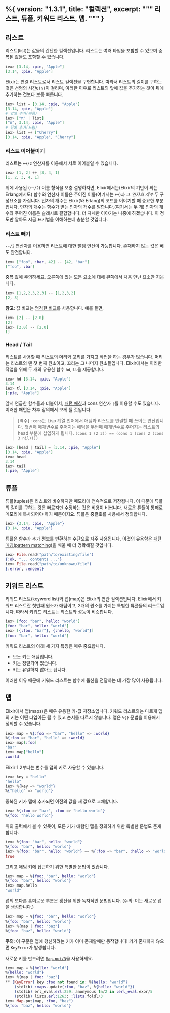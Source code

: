 %{
  version: "1.3.1",
  title: "컬렉션",
  excerpt: """
  리스트, 튜플, 키워드 리스트, 맵.
  """
}
---

## 리스트

리스트(list)는 값들의 간단한 컬렉션입니다. 리스트는 여러 타입을 포함할 수 있으며 중복된 값들도 포함할 수 있습니다.

```elixir
iex> [3.14, :pie, "Apple"]
[3.14, :pie, "Apple"]
```

Elixir는 연결 리스트로서 리스트 컬렉션을 구현합니다.
따라서 리스트의 길이를 구하는 것은 선형의 시간`O(n)`이 걸리며,
이러한 이유로 리스트의 앞에 값을 추가하는 것이 뒤에 추가하는 것보다 보통 빠릅니다.

```elixir
iex> list = [3.14, :pie, "Apple"]
[3.14, :pie, "Apple"]
# 앞에 추가(빠름)
iex> ["π" | list]
["π", 3.14, :pie, "Apple"]
# 뒤에 추가(느림)
iex> list ++ ["Cherry"]
[3.14, :pie, "Apple", "Cherry"]
```

### 리스트 이어붙이기

리스트는 `++/2` 연산자를 이용해서 서로 이어붙일 수 있습니다.

```elixir
iex> [1, 2] ++ [3, 4, 1]
[1, 2, 3, 4, 1]
```

위에 사용된 (`++/2`) 이름 형식을 보충 설명하자면,
Elixir에서는(Elixir의 기반이 되는 Erlang에서도) 함수와 연산자 이름은 주어진 이름(여기서는 `++`)과 그 _인자의 개수_ 두 구성요소를 가집니다.
인자의 개수는 Elixir(와 Erlang)의 코드를 이야기할 때 중요한 부분입니다.
인자의 개수는 함수가 받는 인자의 개수를 말합니다.(여기서는 두 개)
인자의 개수와 주어진 이름은 슬레시로 결합합니다. 더 자세한 이야기는 나중에 하겠습니다. 이 정도만 알아도 지금 표기법을 이해하는데 충분할 것입니다.

### 리스트 빼기

`--/2` 연산자를 이용하면 리스트에 대한 뺄셈 연산이 가능합니다. 존재하지 않는 값은 빼도 안전합니다.

```elixir
iex> ["foo", :bar, 42] -- [42, "bar"]
["foo", :bar]
```

중복 값에 주의하세요.
오른쪽에 있는 모든 요소에 대해 왼쪽에서 처음 만난 요소만 지웁니다.

```elixir
iex> [1,2,2,3,2,3] -- [1,2,3,2]
[2, 3]
```

**참고:** 값 비교는 [엄격한 비교](../basics/#comparison)를 사용합니다. 예를 들면,

```elixir
iex> [2] -- [2.0]
[2]
iex> [2.0] -- [2.0]
[]
```

### Head / Tail

리스트를 사용할 때 리스트의 머리와 꼬리를 가지고 작업을 하는 경우가 많습니다.
머리는 리스트의 맨 첫 번째 원소이고, 꼬리는 그 나머지 원소들입니다.
Elixir에서는 이러한 작업을 위해 두 개의 유용한 함수 `hd`, `tl`을 제공합니다.

```elixir
iex> hd [3.14, :pie, "Apple"]
3.14
iex> tl [3.14, :pie, "Apple"]
[:pie, "Apple"]
```

앞서 언급한 함수들과 더불어서, [패턴 매칭](../pattern-matching/)과 cons 연산자 `|`를 이용할 수도 있습니다. 이러한 패턴은 차후 강의에서 보게 될 것입니다.

> [역주] : `cons`는 Lisp 계열 언어에서 애텀과 리스트를 연결할 때 쓰이는 연산입니다. 첫번째 매개변수로 주어지는 애텀을 두번째 매개변수로 주어지는 리스트의 head 부분에 삽입하게 됩니다. `(cons 1 (2 3)) == (cons 1 (cons 2 (cons 3 nil))))`

```elixir
iex> [head | tail] = [3.14, :pie, "Apple"]
[3.14, :pie, "Apple"]
iex> head
3.14
iex> tail
[:pie, "Apple"]
```

## 튜플

튜플(tuples)은 리스트와 비슷하지만 메모리에 연속적으로 저장됩니다.
이 때문에 튜플의 길이를 구하는 것은 빠르지만 수정하는 것은 비용이 비쌉니다. 새로운 튜플이 통째로 메모리에 복사되어야 하기 때문이지요.
튜플은 중괄호를 사용해서 정의합니다.

```elixir
iex> {3.14, :pie, "Apple"}
{3.14, :pie, "Apple"}
```

튜플은 함수가 추가 정보를 반환하는 수단으로 자주 사용됩니다. 이것의 유용함은 [패턴 매칭(pattern matching)](../pattern-matching/)을 배울 때 더 명확해질 것입니다.

```elixir
iex> File.read("path/to/existing/file")
{:ok, "... contents ..."}
iex> File.read("path/to/unknown/file")
{:error, :enoent}
```

## 키워드 리스트

키워드 리스트(keyword list)와 맵(map)은 Elixir의 연관 컬렉션입니다.
Elixir에서 키워드 리스트란 첫번째 원소가 애텀이고, 2개의 원소를 가지는 특별한 튜플들의 리스트입니다. 따라서 키워드 리스트는 리스트와 성능이 비슷합니다.

```elixir
iex> [foo: "bar", hello: "world"]
[foo: "bar", hello: "world"]
iex> [{:foo, "bar"}, {:hello, "world"}]
[foo: "bar", hello: "world"]
```

키워드 리스트의 아래 세 가지 특징은 매우 중요합니다.

+ 모든 키는 애텀입니다.
+ 키는 정렬되어 있습니다.
+ 키는 유일하지 않아도 됩니다.

이러한 이유 때문에 키워드 리스트는 함수에 옵션을 전달하는 데 가장 많이 사용됩니다.

## 맵

Elixir에서 맵(maps)은 매우 유용한 키-값 저장소입니다.
키워드 리스트와는 다르게 맵의 키는 어떤 타입이든 될 수 있고 순서를 따르지 않습니다.
맵은 `%{}` 문법을 이용해서 정의할 수 있습니다.

```elixir
iex> map = %{:foo => "bar", "hello" => :world}
%{:foo => "bar", "hello" => :world}
iex> map[:foo]
"bar"
iex> map["hello"]
:world
```

Elixir 1.2부터는 변수를 맵의 키로 사용할 수 있습니다.

```elixir
iex> key = "hello"
"hello"
iex> %{key => "world"}
%{"hello" => "world"}
```

중복된 키가 맵에 추가되면 이전의 값을 새 값으로 교체합니다.

```elixir
iex> %{:foo => "bar", :foo => "hello world"}
%{foo: "hello world"}
```

위의 출력에서 볼 수 있듯이, 모든 키가 애텀인 맵을 정의하기 위한 특별한 문법도 존재합니다.

```elixir
iex> %{foo: "bar", hello: "world"}
%{foo: "bar", hello: "world"}
iex> %{foo: "bar", hello: "world"} == %{:foo => "bar", :hello => "world"}
true
```

그리고 애텀 키에 접근하기 위한 특별한 문법이 있습니다.

```elixir
iex> map = %{foo: "bar", hello: "world"}
%{foo: "bar", hello: "world"}
iex> map.hello
"world"
```

맵의 또다른 흥미로운 부분은 갱신을 위한 독자적인 문법입니다. (주의: 이는 새로운 맵을 생성합니다.)

```elixir
iex> map = %{foo: "bar", hello: "world"}
%{foo: "bar", hello: "world"}
iex> %{map | foo: "baz"}
%{foo: "baz", hello: "world"}
```

**주의**: 이 구문은 맵에 갱신하려는 키가 이미 존재할때만 동작합니다! 키가 존재하지 않으면 `KeyError`가 발생합니다.

새로운 키를 만드려면 [`Map.put/3`](https://hexdocs.pm/elixir/Map.html#put/3)을 사용하세요.

```elixir
iex> map = %{hello: "world"}
%{hello: "world"}
iex> %{map | foo: "baz"}
** (KeyError) key :foo not found in: %{hello: "world"}
    (stdlib) :maps.update(:foo, "baz", %{hello: "world"})
    (stdlib) erl_eval.erl:259: anonymous fn/2 in :erl_eval.expr/5
    (stdlib) lists.erl:1263: :lists.foldl/3
iex> Map.put(map, :foo, "baz")
%{foo: "baz", hello: "world"}
```
